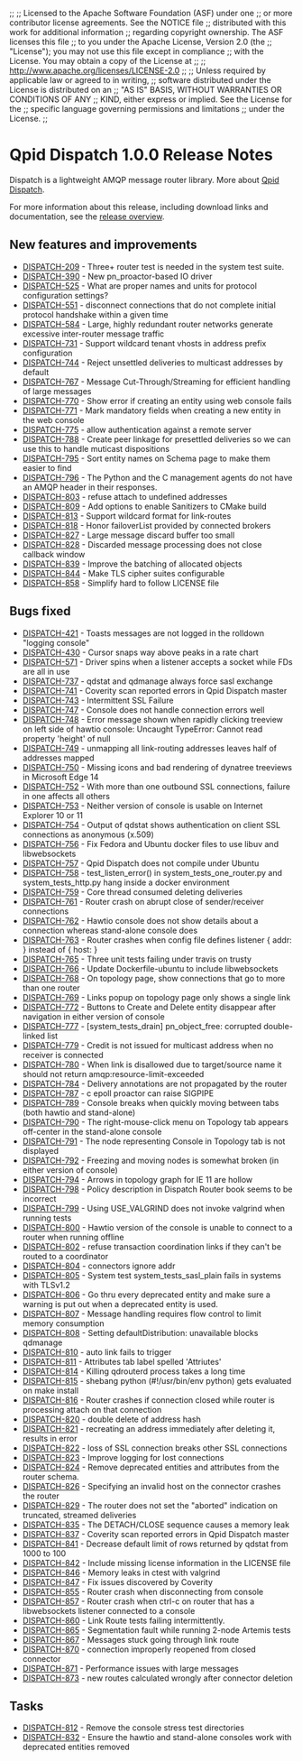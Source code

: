 ;;
;; Licensed to the Apache Software Foundation (ASF) under one
;; or more contributor license agreements.  See the NOTICE file
;; distributed with this work for additional information
;; regarding copyright ownership.  The ASF licenses this file
;; to you under the Apache License, Version 2.0 (the
;; "License"); you may not use this file except in compliance
;; with the License.  You may obtain a copy of the License at
;; 
;;   http://www.apache.org/licenses/LICENSE-2.0
;; 
;; Unless required by applicable law or agreed to in writing,
;; software distributed under the License is distributed on an
;; "AS IS" BASIS, WITHOUT WARRANTIES OR CONDITIONS OF ANY
;; KIND, either express or implied.  See the License for the
;; specific language governing permissions and limitations
;; under the License.
;;

# Qpid Dispatch 1.0.0 Release Notes

Dispatch is a lightweight AMQP message router library. More about
[Qpid
Dispatch]({{site_url}}/components/dispatch-router/index.html).

For more information about this release, including download links and
documentation, see the [release overview](index.html).


## New features and improvements

 - [DISPATCH-209](https://issues.apache.org/jira/browse/DISPATCH-209) - Three+ router test is needed in the system test suite.
 - [DISPATCH-390](https://issues.apache.org/jira/browse/DISPATCH-390) - New pn_proactor-based IO driver
 - [DISPATCH-525](https://issues.apache.org/jira/browse/DISPATCH-525) - What are proper names and units for protocol configuration settings?
 - [DISPATCH-551](https://issues.apache.org/jira/browse/DISPATCH-551) - disconnect connections that do not complete initial protocol handshake within a given time 
 - [DISPATCH-584](https://issues.apache.org/jira/browse/DISPATCH-584) - Large, highly redundant router networks generate excessive inter-router message traffic
 - [DISPATCH-731](https://issues.apache.org/jira/browse/DISPATCH-731) - Support wildcard tenant vhosts in address prefix configuration
 - [DISPATCH-744](https://issues.apache.org/jira/browse/DISPATCH-744) - Reject unsettled deliveries to multicast addresses by default
 - [DISPATCH-767](https://issues.apache.org/jira/browse/DISPATCH-767) - Message Cut-Through/Streaming for efficient handling of large messages
 - [DISPATCH-770](https://issues.apache.org/jira/browse/DISPATCH-770) - Show error if creating an entity using web console fails
 - [DISPATCH-771](https://issues.apache.org/jira/browse/DISPATCH-771) - Mark mandatory fields when creating a new entity in the web console
 - [DISPATCH-775](https://issues.apache.org/jira/browse/DISPATCH-775) - allow authentication against a remote server
 - [DISPATCH-788](https://issues.apache.org/jira/browse/DISPATCH-788) - Create peer linkage for presettled deliveries so we can use this to handle muticast dispositions
 - [DISPATCH-795](https://issues.apache.org/jira/browse/DISPATCH-795) - Sort entity names on Schema page to make them easier to find
 - [DISPATCH-796](https://issues.apache.org/jira/browse/DISPATCH-796) - The Python and the C management agents do not have an AMQP header in their responses.
 - [DISPATCH-803](https://issues.apache.org/jira/browse/DISPATCH-803) - refuse attach to undefined addresses
 - [DISPATCH-809](https://issues.apache.org/jira/browse/DISPATCH-809) - Add options to enable Sanitizers to CMake build
 - [DISPATCH-813](https://issues.apache.org/jira/browse/DISPATCH-813) - Support wildcard format for link-routes
 - [DISPATCH-818](https://issues.apache.org/jira/browse/DISPATCH-818) - Honor failoverList provided by connected brokers
 - [DISPATCH-827](https://issues.apache.org/jira/browse/DISPATCH-827) - Large message discard buffer too small
 - [DISPATCH-828](https://issues.apache.org/jira/browse/DISPATCH-828) - Discarded message processing does not close callback window
 - [DISPATCH-839](https://issues.apache.org/jira/browse/DISPATCH-839) - Improve the batching of allocated objects
 - [DISPATCH-844](https://issues.apache.org/jira/browse/DISPATCH-844) - Make TLS cipher suites configurable
 - [DISPATCH-858](https://issues.apache.org/jira/browse/DISPATCH-858) - Simplify hard to follow LICENSE file

## Bugs fixed

 - [DISPATCH-421](https://issues.apache.org/jira/browse/DISPATCH-421) - Toasts messages are not logged in the rolldown "logging console"
 - [DISPATCH-430](https://issues.apache.org/jira/browse/DISPATCH-430) - Cursor snaps way above peaks in a rate chart
 - [DISPATCH-571](https://issues.apache.org/jira/browse/DISPATCH-571) - Driver spins when a listener accepts a socket while FDs are all in use
 - [DISPATCH-737](https://issues.apache.org/jira/browse/DISPATCH-737) - qdstat and qdmanage always force sasl exchange
 - [DISPATCH-741](https://issues.apache.org/jira/browse/DISPATCH-741) - Coverity scan reported errors in Qpid Dispatch master
 - [DISPATCH-743](https://issues.apache.org/jira/browse/DISPATCH-743) - Intermittent SSL Failure
 - [DISPATCH-747](https://issues.apache.org/jira/browse/DISPATCH-747) - Console does not handle connection errors well
 - [DISPATCH-748](https://issues.apache.org/jira/browse/DISPATCH-748) - Error message shown when rapidly clicking treeview on left side of hawtio console: Uncaught TypeError: Cannot read property 'height' of null
 - [DISPATCH-749](https://issues.apache.org/jira/browse/DISPATCH-749) - unmapping all link-routing addresses leaves half of addresses mapped
 - [DISPATCH-750](https://issues.apache.org/jira/browse/DISPATCH-750) - Missing icons and bad rendering of dynatree treeviews in Microsoft Edge 14
 - [DISPATCH-752](https://issues.apache.org/jira/browse/DISPATCH-752) - With more than one outbound SSL connections, failure in one affects all others
 - [DISPATCH-753](https://issues.apache.org/jira/browse/DISPATCH-753) - Neither version of console is usable on Internet Explorer 10 or 11
 - [DISPATCH-754](https://issues.apache.org/jira/browse/DISPATCH-754) - Output of qdstat shows authentication on client SSL connections as anonymous (x.509)
 - [DISPATCH-756](https://issues.apache.org/jira/browse/DISPATCH-756) - Fix Fedora and Ubuntu docker files to use libuv and libwebsockets
 - [DISPATCH-757](https://issues.apache.org/jira/browse/DISPATCH-757) - Qpid Dispatch does not compile under Ubuntu
 - [DISPATCH-758](https://issues.apache.org/jira/browse/DISPATCH-758) - test_listen_error() in system_tests_one_router.py and system_tests_http.py hang inside a docker environment 
 - [DISPATCH-759](https://issues.apache.org/jira/browse/DISPATCH-759) - Core thread consumed deleting deliveries
 - [DISPATCH-761](https://issues.apache.org/jira/browse/DISPATCH-761) - Router crash on abrupt close of sender/receiver connections
 - [DISPATCH-762](https://issues.apache.org/jira/browse/DISPATCH-762) - Hawtio console does not show details about a connection whereas stand-alone console does
 - [DISPATCH-763](https://issues.apache.org/jira/browse/DISPATCH-763) - Router crashes when config file defines listener { addr: } instead of { host: }
 - [DISPATCH-765](https://issues.apache.org/jira/browse/DISPATCH-765) - Three unit tests failing under travis on trusty
 - [DISPATCH-766](https://issues.apache.org/jira/browse/DISPATCH-766) - Update Dockerfile-ubuntu to include libwebsockets
 - [DISPATCH-768](https://issues.apache.org/jira/browse/DISPATCH-768) - On topology page, show connections that go to more than one router
 - [DISPATCH-769](https://issues.apache.org/jira/browse/DISPATCH-769) - Links popup on topology page only shows a single link
 - [DISPATCH-772](https://issues.apache.org/jira/browse/DISPATCH-772) - Buttons to Create and Delete entity disappear after navigation in either version of console
 - [DISPATCH-777](https://issues.apache.org/jira/browse/DISPATCH-777) - [system_tests_drain] pn_object_free: corrupted double-linked list
 - [DISPATCH-779](https://issues.apache.org/jira/browse/DISPATCH-779) - Credit is not issued for multicast address when no receiver is connected
 - [DISPATCH-780](https://issues.apache.org/jira/browse/DISPATCH-780) - When link is disallowed due to target/source name it should not return amqp:resource-limit-exceeded
 - [DISPATCH-784](https://issues.apache.org/jira/browse/DISPATCH-784) - Delivery annotations are not propagated by the router
 - [DISPATCH-787](https://issues.apache.org/jira/browse/DISPATCH-787) - c epoll proactor can raise SIGPIPE
 - [DISPATCH-789](https://issues.apache.org/jira/browse/DISPATCH-789) - Console breaks when quickly moving between tabs (both hawtio and stand-alone)
 - [DISPATCH-790](https://issues.apache.org/jira/browse/DISPATCH-790) - The right-mouse-click menu on Topology tab appears off-center in the stand-alone console
 - [DISPATCH-791](https://issues.apache.org/jira/browse/DISPATCH-791) - The node representing Console in Topology tab is not displayed
 - [DISPATCH-792](https://issues.apache.org/jira/browse/DISPATCH-792) - Freezing and moving nodes is somewhat broken (in either version of console)
 - [DISPATCH-794](https://issues.apache.org/jira/browse/DISPATCH-794) - Arrows in topology graph for IE 11 are hollow
 - [DISPATCH-798](https://issues.apache.org/jira/browse/DISPATCH-798) - Policy description in Dispatch Router book seems to be incorrect
 - [DISPATCH-799](https://issues.apache.org/jira/browse/DISPATCH-799) - Using USE_VALGRIND does not invoke valgrind when running tests
 - [DISPATCH-800](https://issues.apache.org/jira/browse/DISPATCH-800) - Hawtio version of the console is unable to connect to a router when running offline
 - [DISPATCH-802](https://issues.apache.org/jira/browse/DISPATCH-802) - refuse transaction coordination links if they can't be routed to a coordinator
 - [DISPATCH-804](https://issues.apache.org/jira/browse/DISPATCH-804) - connectors ignore addr
 - [DISPATCH-805](https://issues.apache.org/jira/browse/DISPATCH-805) - System test system_tests_sasl_plain fails in systems with TLSv1.2
 - [DISPATCH-806](https://issues.apache.org/jira/browse/DISPATCH-806) - Go thru every deprecated entity and make sure a warning is put out when a deprecated entity is used.
 - [DISPATCH-807](https://issues.apache.org/jira/browse/DISPATCH-807) - Message handling requires flow control to limit memory consumption
 - [DISPATCH-808](https://issues.apache.org/jira/browse/DISPATCH-808) - Setting defaultDistribution: unavailable blocks qdmanage
 - [DISPATCH-810](https://issues.apache.org/jira/browse/DISPATCH-810) - auto link fails to trigger
 - [DISPATCH-811](https://issues.apache.org/jira/browse/DISPATCH-811) - Attributes tab label spelled 'Attriutes'
 - [DISPATCH-814](https://issues.apache.org/jira/browse/DISPATCH-814) - Killing qdrouterd process takes a long time
 - [DISPATCH-815](https://issues.apache.org/jira/browse/DISPATCH-815) - shebang python (#!/usr/bin/env python) gets evaluated on make install
 - [DISPATCH-816](https://issues.apache.org/jira/browse/DISPATCH-816) - Router crashes if connection closed while router is processing attach on that connection 
 - [DISPATCH-820](https://issues.apache.org/jira/browse/DISPATCH-820) - double delete of address hash
 - [DISPATCH-821](https://issues.apache.org/jira/browse/DISPATCH-821) - recreating an address immediately after deleting it, results in error
 - [DISPATCH-822](https://issues.apache.org/jira/browse/DISPATCH-822) - loss of SSL connection breaks other SSL connections
 - [DISPATCH-823](https://issues.apache.org/jira/browse/DISPATCH-823) - Improve logging for lost connections
 - [DISPATCH-824](https://issues.apache.org/jira/browse/DISPATCH-824) - Remove deprecated entities and attributes from the router schema.
 - [DISPATCH-826](https://issues.apache.org/jira/browse/DISPATCH-826) - Specifying an invalid host on the connector crashes the router
 - [DISPATCH-829](https://issues.apache.org/jira/browse/DISPATCH-829) - The router does not set the "aborted" indication on truncated, streamed deliveries
 - [DISPATCH-835](https://issues.apache.org/jira/browse/DISPATCH-835) - The DETACH/CLOSE sequence causes a memory leak
 - [DISPATCH-837](https://issues.apache.org/jira/browse/DISPATCH-837) - Coverity scan reported errors in Qpid Dispatch master
 - [DISPATCH-841](https://issues.apache.org/jira/browse/DISPATCH-841) - Decrease default limit of rows returned by qdstat from 1000 to 100
 - [DISPATCH-842](https://issues.apache.org/jira/browse/DISPATCH-842) - Include missing license information in the LICENSE file
 - [DISPATCH-846](https://issues.apache.org/jira/browse/DISPATCH-846) - Memory leaks in ctest with valgrind
 - [DISPATCH-847](https://issues.apache.org/jira/browse/DISPATCH-847) - Fix issues discovered by Coverity
 - [DISPATCH-855](https://issues.apache.org/jira/browse/DISPATCH-855) - Router crash when disconnecting from console
 - [DISPATCH-857](https://issues.apache.org/jira/browse/DISPATCH-857) - Router crash when ctrl-c on router that has a libwebsockets listener connected to a console
 - [DISPATCH-860](https://issues.apache.org/jira/browse/DISPATCH-860) - Link Route tests failing intermittently.
 - [DISPATCH-865](https://issues.apache.org/jira/browse/DISPATCH-865) - Segmentation fault while running 2-node Artemis tests
 - [DISPATCH-867](https://issues.apache.org/jira/browse/DISPATCH-867) - Messages stuck going through link route
 - [DISPATCH-870](https://issues.apache.org/jira/browse/DISPATCH-870) - connection improperly reopened from closed connector
 - [DISPATCH-871](https://issues.apache.org/jira/browse/DISPATCH-871) - Performance issues with large messages
 - [DISPATCH-873](https://issues.apache.org/jira/browse/DISPATCH-873) - new routes calculated wrongly after connector deletion

## Tasks

 - [DISPATCH-812](https://issues.apache.org/jira/browse/DISPATCH-812) - Remove the console stress test directories
 - [DISPATCH-832](https://issues.apache.org/jira/browse/DISPATCH-832) - Ensure the hawtio and stand-alone consoles work with deprecated entities removed